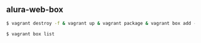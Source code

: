 ## alura-web-box

```cmd
$ vagrant destroy -f & vagrant up & vagrant package & vagrant box add --name alura-database-box package.box --force & vagrant destroy -f

$ vagrant box list
```